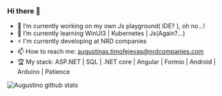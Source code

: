 ### Hi there 👋
- 🔭 I’m currently working on my own Js playground( IDE? ), oh no...!
- 🌱 I’m currently learning WinUI3 | Kubernetes | Js(Again?...)
- ⚡ I'm currently developing at NRD companies
- 📫 How to reach me: augustinas.timofejevas@nrdcompanies.com
- 🏆 My stack: ASP.NET | SQL | .NET core | Angular | Formio | Android | Arduino | Patience 

![Augustino github stats](https://github-readme-stats.vercel.app/api/?username=augustinas01&show_icons=true&title_color=fff&icon_color=79ff97&text_color=9f9f9f&bg_color=151515)

